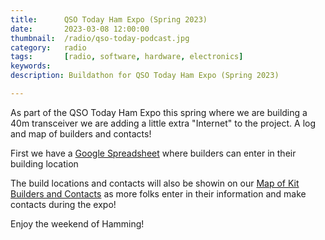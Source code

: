 ```yaml
---
title: 		QSO Today Ham Expo (Spring 2023)
date: 		2023-03-08 12:00:00
thumbnail: 	/radio/qso-today-podcast.jpg
category: 	radio
tags: 		[radio, software, hardware, electronics]
keywords:   
description: Buildathon for QSO Today Ham Expo (Spring 2023)

---
```

As part of the QSO Today Ham Expo this spring where we are building a 40m transceiver we are adding a little extra "Internet" to the project. A log and map of builders and contacts!

First we have a [Google Spreadsheet](https://docs.google.com/spreadsheets/d/1D5R-rveW2zztQAyE6ZprIlaryfo-Mc3ILt1jF31jO1E/edit#gid=0) where builders can enter in their building location

The build locations and contacts will also be showin on our [Map of Kit Builders and Contacts](https://stephenhouser.com/qso-mapper/?url=https://script.google.com/macros/s/AKfycbwHM_CY6nPvi_Y5mvv3PzenU-NVgAQuJize9rhvOg89tyMMrVWw6oqNljuqzpuxoyUnaQ/exec) as more folks enter in their information and make contacts during the expo!

Enjoy the weekend of Hamming!
